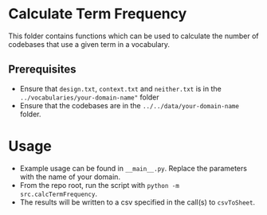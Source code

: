 # Calculate Term Frequency

This folder contains functions which can be used to calculate the number of codebases that use a given term in a vocabulary.

## Prerequisites

- Ensure that `design.txt`, `context.txt` and `neither.txt` is in the `../vocabularies/your-domain-name"` folder
- Ensure that the codebases are in the `../../data/your-domain-name` folder.

# Usage

- Example usage can be found in `__main__.py`. Replace the parameters with the name of your domain.
- From the repo root, run the script with `python -m src.calcTermFrequency`.
- The results will be written to a csv specified in the call(s) to `csvToSheet`.
